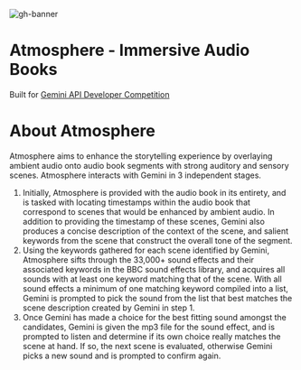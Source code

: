 ![gh-banner](https://github.com/user-attachments/assets/093a37cf-c353-4ec2-96e8-7228ed6e7d1e)

# Atmosphere - Immersive Audio Books

Built for [Gemini API Developer Competition](https://ai.google.dev/competition)

# About Atmosphere

Atmosphere aims to enhance the storytelling experience by overlaying ambient audio onto audio book segments with strong auditory and sensory scenes. Atmosphere interacts with Gemini in 3 independent stages.
1. Initially, Atmosphere is provided with the audio book in its entirety, and is tasked with locating timestamps within the audio book that correspond to scenes that would be enhanced by ambient audio. In addition to providing the timestamp of these scenes, Gemini also produces a concise description of the context of the scene, and salient keywords from the scene that construct the overall tone of the segment.
2. Using the keywords gathered for each scene identified by Gemini, Atmosphere sifts through the 33,000+ sound effects and their associated keywords in the BBC sound effects library, and acquires all sounds with at least one keyword matching that of the scene. With all sound effects a minimum of one matching keyword compiled into a list, Gemini is prompted to pick the sound from the list that best matches the scene description created by Gemini in step 1.
3. Once Gemini has made a choice for the best fitting sound amongst the candidates, Gemini is given the mp3 file for the sound effect, and is prompted to listen and determine if its own choice really matches the scene at hand. If so, the next scene is evaluated, otherwise Gemini picks a new sound and is prompted to confirm again. 
